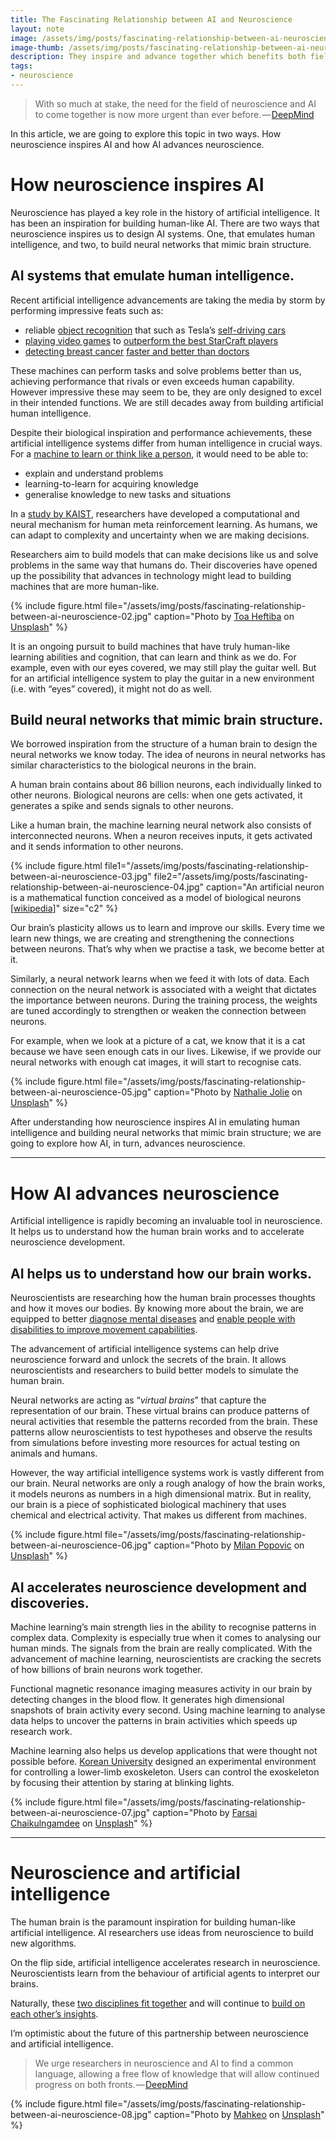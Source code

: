 ```yaml
---
title: The Fascinating Relationship between AI and Neuroscience
layout: note
image: /assets/img/posts/fascinating-relationship-between-ai-neuroscience-01.jpg
image-thumb: /assets/img/posts/fascinating-relationship-between-ai-neuroscience-01-mini.jpg
description: They inspire and advance together which benefits both fields
tags:
- neuroscience
---
```


> With so much at stake, the need for the field of neuroscience and AI to come together is now more urgent than ever before. — [DeepMind](https://deepmind.com/blog/article/ai-and-neuroscience-virtuous-circle)

In this article, we are going to explore this topic in two ways. How neuroscience inspires AI and how AI advances neuroscience.

# How neuroscience inspires AI

Neuroscience has played a key role in the history of artificial intelligence. It has been an inspiration for building human-like AI. There are two ways that neuroscience inspires us to design AI systems. One, that emulates human intelligence, and two, to build neural networks that mimic brain structure.

## AI systems that emulate human intelligence.

Recent artificial intelligence advancements are taking the media by storm by performing impressive feats such as:

-   reliable  [object recognition](https://www.vox.com/future-perfect/2020/2/14/21063487/self-driving-cars-autonomous-vehicles-waymo-cruise-uber)  that such as Tesla’s  [self-driving cars](http://news.mit.edu/2019/human-reasoning-ai-driverless-car-navigation-0523)
-   [playing video games](https://www.theverge.com/2019/1/24/18196135/google-deepmind-ai-starcraft-2-victory)  to  [outperform the best StarCraft players](https://www.nature.com/articles/d41586-019-03298-6)
-   [detecting breast cancer](https://www.theverge.com/2020/1/1/21045635/google-ai-detect-breast-cancer-mammograms-healthcare)  [faster and better than doctors](https://www.nature.com/articles/s41586-019-1799-6)

These machines can perform tasks and solve problems better than us, achieving performance that rivals or even exceeds human capability. However impressive these may seem to be, they are only designed to excel in their intended functions. We are still decades away from building artificial human intelligence.

Despite their biological inspiration and performance achievements, these artificial intelligence systems differ from human intelligence in crucial ways. For a  [machine to learn or think like a person](https://arxiv.org/pdf/1604.00289.pdf), it would need to be able to:

-   explain and understand problems
-   learning-to-learn for acquiring knowledge
-   generalise knowledge to new tasks and situations

In a  [study by KAIST](https://www.sciencedaily.com/releases/2020/01/200130104921.htm), researchers have developed a computational and neural mechanism for human meta reinforcement learning. As humans, we can adapt to complexity and uncertainty when we are making decisions.

Researchers aim to build models that can make decisions like us and solve problems in the same way that humans do. Their discoveries have opened up the possibility that advances in technology might lead to building machines that are more human-like.

{% include figure.html
  file="/assets/img/posts/fascinating-relationship-between-ai-neuroscience-02.jpg"
  caption="Photo by [Toa Heftiba](https://unsplash.com/@heftiba) on [Unsplash](https://unsplash.com)"
%}

It is an ongoing pursuit to build machines that have truly human-like learning abilities and cognition, that can learn and think as we do. For example, even with our eyes covered, we may still play the guitar well. But for an artificial intelligence system to play the guitar in a new environment (i.e. with “eyes” covered), it might not do as well.

## Build neural networks that mimic brain structure.

We borrowed inspiration from the structure of a human brain to design the neural networks we know today. The idea of neurons in neural networks has similar characteristics to the biological neurons in the brain.

A human brain contains about 86 billion neurons, each individually linked to other neurons. Biological neurons are cells: when one gets activated, it generates a spike and sends signals to other neurons.

Like a human brain, the machine learning neural network also consists of interconnected neurons. When a neuron receives inputs, it gets activated and it sends information to other neurons.

{% include figure.html
  file1="/assets/img/posts/fascinating-relationship-between-ai-neuroscience-03.jpg"
  file2="/assets/img/posts/fascinating-relationship-between-ai-neuroscience-04.jpg"
  caption="An artificial neuron is a mathematical function conceived as a model of biological neurons [[wikipedia](https://en.wikipedia.org/wiki/Artificial_neuron)]"
  size="c2"
%}

<!-- ![](/assets/img/posts/fascinating-relationship-between-ai-neuroscience-03.jpg#float_left)
![](/assets/img/posts/fascinating-relationship-between-ai-neuroscience-04.jpg#float_left)
An artificial neuron is a mathematical function conceived as a model of biological neurons [[wikipedia](https://en.wikipedia.org/wiki/Artificial_neuron)] -->

Our brain’s plasticity allows us to learn and improve our skills.  Every time we learn new things, we are creating and strengthening the connections between neurons. That’s why when we practise a task, we become better at it.

Similarly, a neural network learns when we feed it with lots of data. Each connection on the neural network is associated with a weight that dictates the importance between neurons. During the training process, the weights are tuned accordingly to strengthen or weaken the connection between neurons.

For example, when we look at a picture of a cat, we know that it is a cat because we have seen enough cats in our lives. Likewise, if we provide our neural networks with enough cat images, it will start to recognise cats.

{% include figure.html
  file="/assets/img/posts/fascinating-relationship-between-ai-neuroscience-05.jpg"
  caption="Photo by [Nathalie Jolie](https://unsplash.com/@visucy) on [Unsplash](https://unsplash.com)"
%}

After understanding how neuroscience inspires AI in emulating human intelligence and building neural networks that mimic brain structure; we are going to explore how AI, in turn, advances neuroscience.

----------

# How AI advances neuroscience

Artificial intelligence is rapidly becoming an invaluable tool in neuroscience. It helps us to understand how the human brain works and to accelerate neuroscience development.

## AI helps us to understand how our brain works.

Neuroscientists are researching how the human brain processes thoughts and how it moves our bodies. By knowing more about the brain, we are equipped to better  [diagnose mental diseases](https://www.healtheuropa.eu/ai-in-psychiatry-detecting-mental-illness-with-artificial-intelligence/95028/)  and  [enable people with disabilities to improve movement capabilities](https://jinglescode.github.io/datascience/2020/02/24/control-exoskeleton-with-your-brain/).

The advancement of artificial intelligence systems can help drive neuroscience forward and unlock the secrets of the brain. It allows neuroscientists and researchers to build better models to simulate the human brain.

Neural networks are acting as “_virtual brains_” that capture the representation of our brain. These virtual brains can produce patterns of neural activities that resemble the patterns recorded from the brain. These patterns allow neuroscientists to test hypotheses and observe the results from simulations before investing more resources for actual testing on animals and humans.

However, the way artificial intelligence systems work is vastly different from our brain. Neural networks are only a rough analogy of how the brain works, it models neurons as numbers in a high dimensional matrix. But in reality, our brain is a piece of sophisticated biological machinery that uses chemical and electrical activity. That makes us different from machines.

{% include figure.html
  file="/assets/img/posts/fascinating-relationship-between-ai-neuroscience-06.jpg"
  caption="Photo by  [Milan Popovic](https://unsplash.com/@itsmiki5)  on  [Unsplash](https://unsplash.com/)"
%}

## AI accelerates neuroscience development and discoveries.

Machine learning’s main strength lies in the ability to recognise patterns in complex data.  Complexity is especially true when it comes to analysing our human minds. The signals from the brain are really complicated. With the advancement of machine learning, neuroscientists are cracking the secrets of how billions of brain neurons work together.

Functional magnetic resonance imaging measures activity in our brain by detecting changes in the blood flow. It generates high dimensional snapshots of brain activity every second. Using machine learning to analyse data helps to uncover the patterns in brain activities which speeds up research work.

Machine learning also helps us develop applications that were thought not possible before.  [Korean University](https://jinglescode.github.io/datascience/2020/02/24/control-exoskeleton-with-your-brain/)  designed an experimental environment for controlling a lower-limb exoskeleton. Users can control the exoskeleton by focusing their attention by staring at blinking lights.

{% include figure.html
  file="/assets/img/posts/fascinating-relationship-between-ai-neuroscience-07.jpg"
  caption="Photo by  [Farsai Chaikulngamdee](https://unsplash.com/@clearsky)  on  [Unsplash](https://unsplash.com/)"
%}

----------

# Neuroscience and artificial intelligence

The human brain is the paramount inspiration for building human-like artificial intelligence. AI researchers use ideas from neuroscience to build new algorithms.

On the flip side, artificial intelligence accelerates research in neuroscience. Neuroscientists learn from the behaviour of artificial agents to interpret our brains.

Naturally, these  [two disciplines fit together](https://jinglescode.github.io/datascience/2020/03/03/fascinating-relationship-between-ai-neuroscience/)  and will continue to  [build on each other’s insights](https://deepmind.com/blog/article/ai-and-neuroscience-virtuous-circle).

I’m optimistic about the future of this partnership between neuroscience and artificial intelligence.

> We urge researchers in neuroscience and AI to find a common language, allowing a free flow of knowledge that will allow continued progress on both fronts. — [DeepMind](https://deepmind.com/blog/article/ai-and-neuroscience-virtuous-circle)

{% include figure.html
  file="/assets/img/posts/fascinating-relationship-between-ai-neuroscience-08.jpg"
  caption="Photo by [Mahkeo](https://unsplash.com/@mahkeo) on [Unsplash](https://unsplash.com)"
%}

